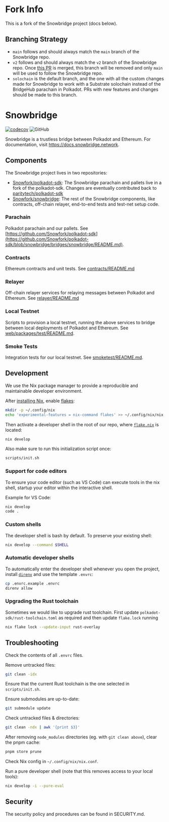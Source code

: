 # Fork Info

This is a fork of the Snowbridge project (docs below).

## Branching Strategy

- `main` follows and should always match the `main` branch of the Snowbridge repo.
- `v2` follows and should always match the `v2` branch of the Snowbridge repo. Once [this PR](https://github.com/Snowfork/snowbridge/pull/1371) is merged, this branch will be removed and only `main` will be used to follow the Snowbridge repo.
- `solochain` is the default branch, and the one with all the custom changes made for Snowbridge to work with a Substrate solochain instead of the BridgeHub parachain in Polkadot. PRs with new features and changes should be made to this branch.

# Snowbridge

[![codecov](https://codecov.io/gh/Snowfork/snowbridge/branch/main/graph/badge.svg?token=9hvgSws4rN)](https://codecov.io/gh/Snowfork/snowbridge)
![GitHub](https://img.shields.io/github/license/Snowfork/snowbridge)

Snowbridge is a trustless bridge between Polkadot and Ethereum. For documentation, visit https://docs.snowbridge.network.

## Components

The Snowbridge project lives in two repositories:

- [Snowfork/polkadot-sdk](https://github.com/Snowfork/polkadot-sdk): The Snowbridge parachain and pallets live in
  a fork of the polkadot-sdk. Changes are eventually contributed back to
  [paritytech/polkadot-sdk](https://github.com/paritytech/polkadot-sdk)
- [Snowfork/snowbridge](https://github.com/Snowfork/snowbridge): The rest of the Snowbridge components, like contracts,
  off-chain relayer, end-to-end tests and test-net setup code.

### Parachain

Polkadot parachain and our pallets. See [https://github.com/Snowfork/polkadot-sdk](https://github.com/Snowfork/polkadot-sdk/blob/snowbridge/bridges/snowbridge/README.md).

### Contracts

Ethereum contracts and unit tests. See [contracts/README.md](https://github.com/Snowfork/snowbridge/blob/main/contracts/README.md)

### Relayer

Off-chain relayer services for relaying messages between Polkadot and Ethereum. See
[relayer/README.md](https://github.com/Snowfork/snowbridge/blob/main/relayer/README.md)

### Local Testnet

Scripts to provision a local testnet, running the above services to bridge between local deployments of Polkadot and
Ethereum. See [web/packages/test/README.md](https://github.com/Snowfork/snowbridge/blob/main/web/packages/test/README.md).

### Smoke Tests

Integration tests for our local testnet. See [smoketest/README.md](https://github.com/Snowfork/snowbridge/blob/main/smoketest/README.md).

## Development

We use the Nix package manager to provide a reproducible and maintainable developer environment.

After [installing Nix](https://nixos.org/download.html), enable [flakes](https://wiki.nixos.org/wiki/Flakes):

```sh
mkdir -p ~/.config/nix
echo 'experimental-features = nix-command flakes' >> ~/.config/nix/nix.conf
```

Then activate a developer shell in the root of our repo, where
[`flake.nix`](https://github.com/Snowfork/snowbridge/blob/main/flake.nix) is located:

```sh
nix develop
```

Also make sure to run this initialization script once:

```sh
scripts/init.sh
```

### Support for code editors

To ensure your code editor (such as VS Code) can execute tools in the nix shell, startup your editor within the
interactive shell.

Example for VS Code:

```sh
nix develop
code .
```

### Custom shells

The developer shell is bash by default. To preserve your existing shell:

```sh
nix develop --command $SHELL
```

### Automatic developer shells

To automatically enter the developer shell whenever you open the project, install
[`direnv`](https://direnv.net/docs/installation.html) and use the template `.envrc`:

```sh
cp .envrc.example .envrc
direnv allow
```

### Upgrading the Rust toolchain

Sometimes we would like to upgrade rust toolchain. First update `polkadot-sdk/rust-toolchain.toml` as required and then
update `flake.lock` running

```sh
nix flake lock --update-input rust-overlay
```

## Troubleshooting

Check the contents of all `.envrc` files.

Remove untracked files:

```sh
git clean -idx
```

Ensure that the current Rust toolchain is the one selected in `scripts/init.sh`.

Ensure submodules are up-to-date:

```sh
git submodule update
```

Check untracked files & directories:

```sh
git clean -ndx | awk '{print $3}'
```

After removing `node_modules` directories (eg. with `git clean above`), clear the pnpm cache:

```sh
pnpm store prune
```

Check Nix config in `~/.config/nix/nix.conf`.

Run a pure developer shell (note that this removes access to your local tools):

```sh
nix develop -i --pure-eval
```

## Security

The security policy and procedures can be found in SECURITY.md.
